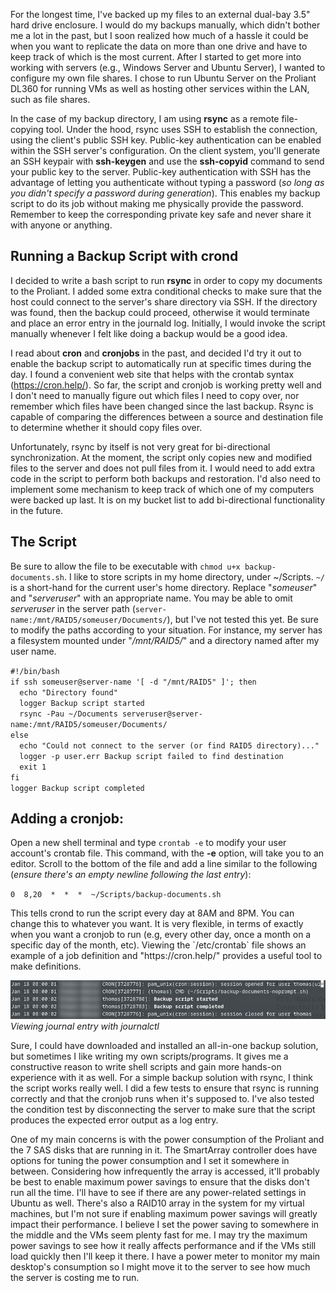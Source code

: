 For the longest time, I've backed up my files to an external dual-bay 3.5" hard drive enclosure. I would do my backups manually, which didn't bother me a lot in the past, but I soon realized how much of a hassle it could be when you want to replicate the data on more than one drive and have to keep track of which is the most current. After I started to get more into working with servers (e.g., Windows Server and Ubuntu Server), I wanted to configure my own file shares. I chose to run Ubuntu Server on the Proliant DL360 for running VMs as well as hosting other services within the LAN, such as file shares.

In the case of my backup directory, I am using **rsync** as a remote file-copying tool. Under the hood, rsync uses SSH to establish the connection, using the client's public SSH key. Public-key authentication can be enabled within the SSH server's configuration. On the client system, you'll generate an SSH keypair with **ssh-keygen** and use the **ssh-copyid** command to send your public key to the server. Public-key authentication with SSH has the advantage of letting you authenticate without typing a password (_so long as you didn't specify a password during generation_). This enables my backup script to do its job without making me physically provide the password. Remember to keep the corresponding private key safe and never share it with anyone or anything.

## Running a Backup Script with crond
I decided to write a bash script to run **rsync** in order to copy my documents to the Proliant. I added some extra conditional checks to make sure that the host could connect to the server's share directory via SSH. If the directory was found, then the backup could proceed, otherwise it would terminate and place an error entry in the journald log. Initially, I would invoke the script manually whenever I felt like doing a backup would be a good idea.

I read about **cron** and **cronjobs** in the past, and decided I'd try it out to enable the backup script to automatically run at specific times during the day. I found a convenient web site that helps with the crontab syntax (https://cron.help/). So far, the script and cronjob is working pretty well and I don't need to manually figure out which files I need to copy over, nor remember which files have been changed since the last backup. Rsync is capable of comparing the differences between a source and destination file to determine whether it should copy files over.

Unfortunately, rsync by itself is not very great for bi-directional synchronization. At the moment, the script only copies new and modified files to the server and does not pull files from it. I would need to add extra code in the script to perform both backups and restoration. I'd also need to implement some mechanism to keep track of which one of my computers were backed up last. It is on my bucket list to add bi-directional functionality in the future.

## The Script
Be sure to allow the file to be executable with `chmod u+x backup-documents.sh`.
I like to store scripts in my home directory, under ~/Scripts. `~/` is a short-hand for the current user's home directory.
Replace "_someuser_" and "_serveruser_" with an appropriate name. You may be able to omit _serveruser_ in the server path (`server-name:/mnt/RAID5/someuser/Documents/`), but I've not tested this yet. Be sure to modify the paths according to your situation. For instance, my server has a filesystem mounted under "_/mnt/RAID5/_" and a directory named after my user name.

<p><code>#!/bin/bash
if ssh someuser@server-name '[ -d "/mnt/RAID5" ]'; then
  echo "Directory found"
  logger Backup script started
  rsync -Pau ~/Documents serveruser@server-name:/mnt/RAID5/someuser/Documents/
else
  echo "Could not connect to the server (or find RAID5 directory)..."
  logger -p user.err Backup script failed to find destination
  exit 1
fi
logger Backup script completed
</code></p>

## Adding a cronjob:
Open a new shell terminal and type `crontab -e` to modify your user account's crontab file. This command, with the **-e** option, will take you to an editor. Scroll to the bottom of the file and add a line similar to the following (_ensure there's an empty newline following the last entry_):
<p><code>0  8,20  *  *  *  ~/Scripts/backup-documents.sh</code></p>
<p>This tells crond to run the script every day at 8AM and 8PM. You can change this to whatever you want. It is very flexible, in terms of exactly when you want a cronjob to run (e.g, every other day, once a month on a specific day of the month, etc). Viewing the `/etc/crontab` file shows an example of a job definition and "https://cron.help/" provides a useful tool to make definitions.</p>

![alt text](images/backup-log-debian.jpg)\
*Viewing journal entry with journalctl*

<p>Sure, I could have downloaded and installed an all-in-one backup solution, but sometimes I like writing my own scripts/programs. It gives me a constructive reason to write shell scripts and gain more hands-on experience with it as well. For a simple backup solution with rsync, I think the script works really well. I did a few tests to ensure that rsync is running correctly and that the cronjob runs when it's supposed to. I've also tested the condition test by disconnecting the server to make sure that the script produces the expected error output as a log entry.</p>

<p>One of my main concerns is with the power consumption of the Proliant and the 7 SAS disks that are running in it. The SmartArray controller does have options for tuning the power consumption and I set it somewhere in between. Considering how infrequently the array is accessed, it'll probably be best to enable maximum power savings to ensure that the disks don't run all the time. I'll have to see if there are any power-related settings in Ubuntu as well.
There's also a RAID10 array in the system for my virtual machines, but I'm not sure if enabling maximum power savings will greatly impact their performance. I believe I set the power saving to somewhere in the middle and the VMs seem plenty fast for me. I may try the maximum power savings to see how it really affects performance and if the VMs still load quickly then I'll keep it there. I have a power meter to monitor my main desktop's consumption so I might move it to the server to see how much the server is costing me to run.</p>
